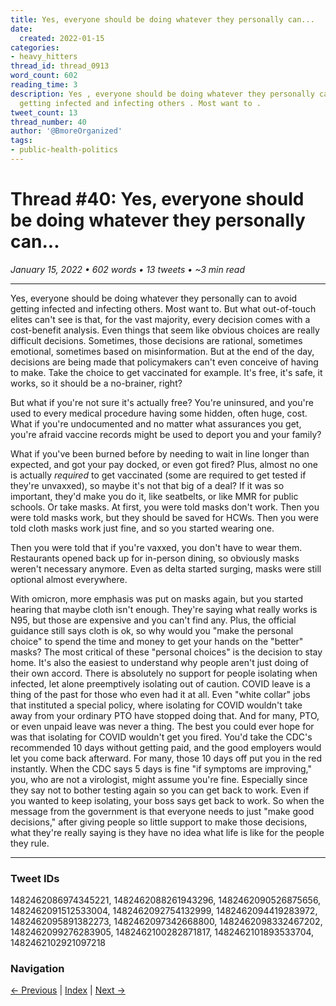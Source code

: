 ```yaml
---
title: Yes, everyone should be doing whatever they personally can...
date:
  created: 2022-01-15
categories:
- heavy_hitters
thread_id: thread_0913
word_count: 602
reading_time: 3
description: Yes , everyone should be doing whatever they personally can to avoid
  getting infected and infecting others . Most want to .
tweet_count: 13
thread_number: 40
author: '@BmoreOrganized'
tags:
- public-health-politics
---
```

# Thread #40: Yes, everyone should be doing whatever they personally can...

*January 15, 2022 • 602 words • 13 tweets • ~3 min read*

---

Yes, everyone should be doing whatever they personally can to avoid getting infected and infecting others. Most want to. But what out-of-touch elites can't see is that, for the vast majority, every decision comes with a cost-benefit analysis. Even things that seem like obvious choices are really difficult decisions. Sometimes, those decisions are rational, sometimes emotional, sometimes based on misinformation. But at the end of the day, decisions are being made that policymakers can't even conceive of having to make. Take the choice to get vaccinated for example. It's free, it's safe, it works, so it should be a no-brainer, right?

But what if you're not sure it's actually free? You're uninsured, and you're used to every medical procedure having some hidden, often huge, cost. What if you're undocumented and no matter what assurances you get, you're afraid vaccine records might be used to deport you and your family?

What if you've been burned before by needing to wait in line longer than expected, and got your pay docked, or even got fired? Plus, almost no one is actually *required* to get vaccinated (some are required to get tested if they're unvaxxed), so maybe it's not that big of a deal? If it was so important, they'd make you do it, like seatbelts, or like MMR for public schools. Or take masks. At first, you were told masks don't work. Then you were told masks work, but they should be saved for HCWs. Then you were told cloth masks work just fine, and so you started wearing one.

Then you were told that if you're vaxxed, you don't have to wear them. Restaurants opened back up for in-person dining, so obviously masks weren't necessary anymore. Even as delta started surging, masks were still optional almost everywhere.

With omicron, more emphasis was put on masks again, but you started hearing that maybe cloth isn't enough. They're saying what really works is N95, but those are expensive and you can't find any. Plus, the official guidance still says cloth is ok, so why would you "make the personal choice" to spend the time and money to get your hands on the "better" masks? The most critical of these "personal choices" is the decision to stay home. It's also the easiest to understand why people aren't just doing of their own accord. There is absolutely no support for people isolating when infected, let alone preemptively isolating out of caution. COVID leave is a thing of the past for those who even had it at all. Even "white collar" jobs that instituted a special policy, where isolating for COVID wouldn't take away from your ordinary PTO have stopped doing that. And for many, PTO, or even unpaid leave was never a thing. The best you could ever hope for was that isolating for COVID wouldn't get you fired. You'd take the CDC's recommended 10 days without getting paid, and the good employers would let you come back afterward. For many, those 10 days off put you in the red instantly. When the CDC says 5 days is fine "if symptoms are improving," you, who are not a virologist, might assume you're fine. Especially since they say not to bother testing again so you can get back to work. Even if you wanted to keep isolating, your boss says get back to work. So when the message from the government is that everyone needs to just "make good decisions," after giving people so little support to make those decisions, what they're really saying is they have no idea what life is like for the people they rule.

---

### Tweet IDs
1482462086974345221, 1482462088261943296, 1482462090526875656, 1482462091512533004, 1482462092754132999, 1482462094419283972, 1482462095891382273, 1482462097342668800, 1482462098332467202, 1482462099276283905, 1482462100282871817, 1482462101893533704, 1482462102921097218

### Navigation
[← Previous](039-*.md) | [Index](index.md) | [Next →](041-*.md)